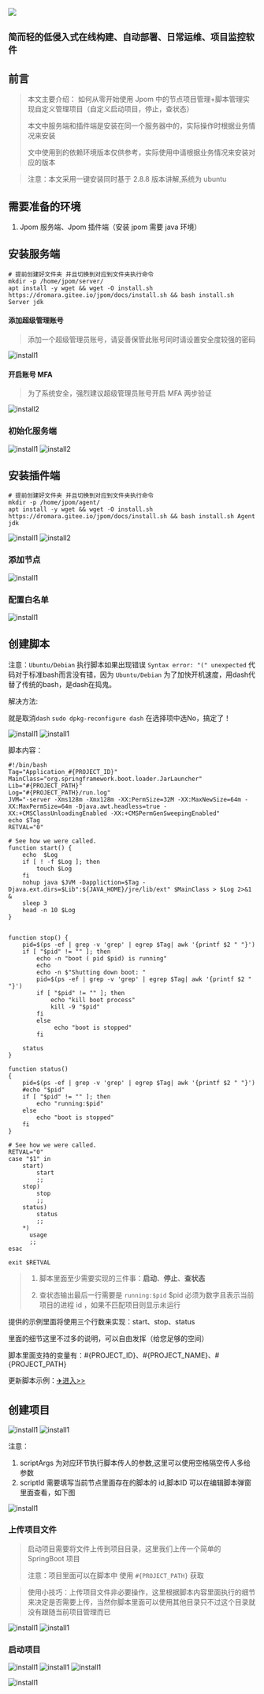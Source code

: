 ![](https://cdn.jsdelivr.net/gh/jiangzeyin/Jpom-site/images/jpom_logo.png)

##  `简而轻的低侵入式在线构建、自动部署、日常运维、项目监控软件`

## 前言

> 本文主要介绍：
> 如何从零开始使用 Jpom 中的节点项目管理+脚本管理实现自定义管理项目（自定义启动项目，停止，查状态）
>
> 本文中服务端和插件端是安装在同一个服务器中的，实际操作时根据业务情况来安装
>
> 文中使用到的依赖环境版本仅供参考，实际使用中请根据业务情况来安装对应的版本

> 注意：本文采用一键安装同时基于 2.8.8 版本讲解,系统为 ubuntu

## 需要准备的环境

1. Jpom 服务端、Jpom 插件端（安装 jpom 需要 java 环境）

## 安装服务端

```
# 提前创建好文件夹 并且切换到对应到文件夹执行命令
mkdir -p /home/jpom/server/
apt install -y wget && wget -O install.sh https://dromara.gitee.io/jpom/docs/install.sh && bash install.sh Server jdk
```

#### 添加超级管理账号

> 添加一个超级管理员账号，请妥善保管此账号同时请设置安全度较强的密码

![install1](https://cdn.jsdelivr.net/gh/jiangzeyin/Jpom-site/tutorial/images/project_dsl_java/install1.png)

#### 开启账号 MFA

> 为了系统安全，强烈建议超级管理员账号开启 MFA 两步验证

![install2](https://cdn.jsdelivr.net/gh/jiangzeyin/Jpom-site/tutorial/images/project_dsl_java/install2.png)


### 初始化服务端

![install1](https://cdn.jsdelivr.net/gh/jiangzeyin/Jpom-site/tutorial/images/project_dsl_java/inits1.png)
![install2](https://cdn.jsdelivr.net/gh/jiangzeyin/Jpom-site/tutorial/images/project_dsl_java/inits2.png)


## 安装插件端

```
# 提前创建好文件夹 并且切换到对应到文件夹执行命令
mkdir -p /home/jpom/agent/
apt install -y wget && wget -O install.sh https://dromara.gitee.io/jpom/docs/install.sh && bash install.sh Agent jdk
```

![install1](https://cdn.jsdelivr.net/gh/jiangzeyin/Jpom-site/tutorial/images/project_dsl_java/install-agent1.png)
![install2](https://cdn.jsdelivr.net/gh/jiangzeyin/Jpom-site/tutorial/images/project_dsl_java/install-agent2.png)

### 添加节点

![install1](https://cdn.jsdelivr.net/gh/jiangzeyin/Jpom-site/tutorial/images/project_dsl_java/inita1.png)


### 配置白名单

![install1](https://cdn.jsdelivr.net/gh/jiangzeyin/Jpom-site/tutorial/images/project_dsl_java/inita2.png)


## 创建脚本

注意：`Ubuntu/Debian` 执行脚本如果出现错误
`Syntax error: "(" unexpected`
代码对于标准bash而言没有错，因为 `Ubuntu/Debian` 为了加快开机速度，用dash代替了传统的bash，是dash在捣鬼。

解决方法:

就是取消`dash`
`sudo dpkg-reconfigure dash` 在选择项中选No，搞定了！

![install1](https://cdn.jsdelivr.net/gh/jiangzeyin/Jpom-site/tutorial/images/project_dsl_java/add-script1.png)
![install1](https://cdn.jsdelivr.net/gh/jiangzeyin/Jpom-site/tutorial/images/project_dsl_java/add-script2.png)

脚本内容：

```
#!/bin/bash
Tag="Application_#{PROJECT_ID}"
MainClass="org.springframework.boot.loader.JarLauncher"
Lib="#{PROJECT_PATH}"
Log="#{PROJECT_PATH}/run.log"
JVM="-server -Xms128m -Xmx128m -XX:PermSize=32M -XX:MaxNewSize=64m -XX:MaxPermSize=64m -Djava.awt.headless=true -XX:+CMSClassUnloadingEnabled -XX:+CMSPermGenSweepingEnabled"
echo $Tag
RETVAL="0"

# See how we were called.
function start() {
    echo  $Log 
    if [ ! -f $Log ]; then
        touch $Log
    fi
    nohup java $JVM -Dappliction=$Tag -Djava.ext.dirs=$Lib":${JAVA_HOME}/jre/lib/ext" $MainClass > $Log 2>&1 &
	sleep 3
    head -n 10 $Log
}


function stop() {
    pid=$(ps -ef | grep -v 'grep' | egrep $Tag| awk '{printf $2 " "}')
    if [ "$pid" != "" ]; then      
        echo -n "boot ( pid $pid) is running" 
        echo 
        echo -n $"Shutting down boot: "
        pid=$(ps -ef | grep -v 'grep' | egrep $Tag| awk '{printf $2 " "}')
        if [ "$pid" != "" ]; then
            echo "kill boot process"
            kill -9 "$pid"
        fi
        else 
             echo "boot is stopped" 
        fi

    status
}

function status()
{
    pid=$(ps -ef | grep -v 'grep' | egrep $Tag| awk '{printf $2 " "}')
    #echo "$pid"
    if [ "$pid" != "" ]; then
        echo "running:$pid"
    else
        echo "boot is stopped"
    fi
}

# See how we were called.
RETVAL="0"
case "$1" in
    start)
        start
        ;;
    stop)
        stop
        ;;
    status)
        status
        ;;
    *)
      usage
      ;;
esac

exit $RETVAL
```

> 1. 脚本里面至少需要实现的三件事：**启动**、**停止**、**查状态**
> 
> 2. 查状态输出最后一行需要是 `running:$pid` $pid 必须为数字且表示当前项目的进程 id ，如果不匹配项目则显示未运行

提供的示例里面将使用三个行数来实现：start、stop、status

里面的细节这里不过多的说明，可以自由发挥（给您足够的空间）

脚本里面支持的变量有：#{PROJECT_ID}、#{PROJECT_NAME}、#{PROJECT_PATH}

更新脚本示例：[✈️进入>>](/FQA/DSL.md)

## 创建项目

![install1](https://cdn.jsdelivr.net/gh/jiangzeyin/Jpom-site/tutorial/images/project_dsl_java/add-project1.png)
![install1](https://cdn.jsdelivr.net/gh/jiangzeyin/Jpom-site/tutorial/images/project_dsl_java/add-project2.png)

注意：
1. scriptArgs 为对应环节执行脚本传人的参数,这里可以使用空格隔空传人多给参数 
2. scriptId 需要填写当前节点里面存在的脚本的 id,脚本ID 可以在编辑脚本弹窗里面查看，如下图

![install1](https://cdn.jsdelivr.net/gh/jiangzeyin/Jpom-site/tutorial/images/project_dsl_java/edit-script3.png)

### 上传项目文件

> 启动项目需要将文件上传到项目目录，这里我们上传一个简单的 SpringBoot 项目
> 
> 注意：项目里面可以在脚本中 使用 `#{PROJECT_PATH}` 获取
> 

> 使用小技巧：上传项目文件非必要操作，这里根据脚本内容里面执行的细节来决定是否需要上传，当然你脚本里面可以使用其他目录只不过这个目录就没有跟随当前项目管理而已

![install1](https://cdn.jsdelivr.net/gh/jiangzeyin/Jpom-site/tutorial/images/project_dsl_java/upload-file1.png)
![install1](https://cdn.jsdelivr.net/gh/jiangzeyin/Jpom-site/tutorial/images/project_dsl_java/upload-file2.png)

### 启动项目

![install1](https://cdn.jsdelivr.net/gh/jiangzeyin/Jpom-site/tutorial/images/project_dsl_java/console1.png)
![install1](https://cdn.jsdelivr.net/gh/jiangzeyin/Jpom-site/tutorial/images/project_dsl_java/console2.png)
![install1](https://cdn.jsdelivr.net/gh/jiangzeyin/Jpom-site/tutorial/images/project_dsl_java/contsole3.png)

![install1](https://cdn.jsdelivr.net/gh/jiangzeyin/Jpom-site/tutorial/images/project_dsl_java/project-list1.png)
